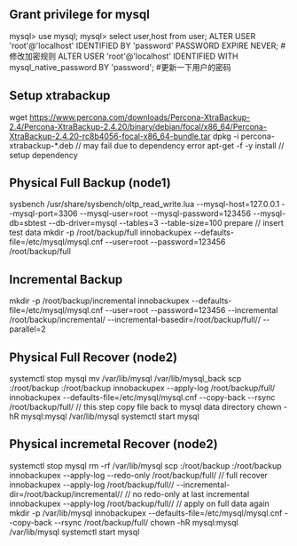 ## Grant privilege for mysql
mysql> use mysql;
mysql> select user,host from user;
ALTER USER 'root'@'localhost' IDENTIFIED BY 'password' PASSWORD EXPIRE NEVER;   #修改加密规则
ALTER USER 'root'@'localhost' IDENTIFIED WITH mysql_native_password BY 'password';   #更新一下用户的密码


## Setup xtrabackup
wget https://www.percona.com/downloads/Percona-XtraBackup-2.4/Percona-XtraBackup-2.4.20/binary/debian/focal/x86_64/Percona-XtraBackup-2.4.20-rc8b4056-focal-x86_64-bundle.tar
dpkg -i percona-xtrabackup-*.deb   // may fail due to dependency error
apt-get -f -y install    // setup dependency


## Physical Full Backup (node1)
sysbench /usr/share/sysbench/oltp_read_write.lua --mysql-host=127.0.0.1 --mysql-port=3306 --mysql-user=root --mysql-password=123456 --mysql-db=sbtest --db-driver=mysql --tables=3 --table-size=100  prepare  // insert test data
mkdir -p /root/backup/full
innobackupex --defaults-file=/etc/mysql/mysql.cnf --user=root --password=123456 /root/backup/full

## Incremental Backup
mkdir -p /root/backup/incremental
innobackupex --defaults-file=/etc/mysql/mysql.cnf --user=root --password=123456  --incremental /root/backup/incremental/ --incremental-basedir=/root/backup/full/<data dir>/ --parallel=2

## Physical Full Recover (node2)
systemctl stop mysql
mv /var/lib/mysql /var/lib/mysql_back
scp <node1>:/root/backup <node2>:/root/backup
innobackupex --apply-log /root/backup/full/<data dir>
innobackupex --defaults-file=/etc/mysql/mysql.cnf --copy-back --rsync /root/backup/full/<data dir>  // this step copy file back to mysql data directory
chown -hR mysql:mysql /var/lib/mysql
systemctl start mysql

## Physical incremetal Recover (node2)
systemctl stop mysql
rm -rf /var/lib/mysql
scp <node1>:/root/backup <node2>:/root/backup
innobackupex --apply-log --redo-only  /root/backup/full/<data dir>   // full recover
innobackupex --apply-log /root/backup/full/<data dir>/ --incremental-dir=/root/backup/incremental/<data dir>/   // no redo-only at last incremental
innobackupex --apply-log /root/backup/full/<data dir>/   // apply on full data again
mkdir -p /var/lib/mysql
innobackupex --defaults-file=/etc/mysql/mysql.cnf --copy-back --rsync /root/backup/full/<data dir>
chown -hR mysql:mysql /var/lib/mysql
systemctl start mysql